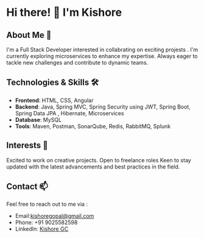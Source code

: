 # Hi there! 👋 I'm Kishore

## About Me 🌟

I'm a Full Stack Developer interested in collabrating on exciting projests . I'm currently exploring microservices to enhance my expertise. Always eager to tackle new challenges and contribute to dynamic teams.

## Technologies & Skills 🛠️

- **Frontend**: HTML, CSS, Angular
- **Backend**: Java, Spring MVC, Spring Security using JWT, Spring Boot, Spring Data JPA , Hibernate, Microservices
- **Database**: MySQL
- **Tools**: Maven, Postman, SonarQube, Redis, RabbitMQ, Splunk 

## Interests 🤝

Excited to work on creative projects.
Open to freelance roles
Keen to stay updated with the latest advancements and best practices in the field.

## Contact 📫

Feel free to reach out to me via :
- Email:kishoregopal@gmail.com
- Phone: +91 9025582598
- LinkedIn: [Kishore GC](https://www.linkedin.com/in/kishoregc/)
